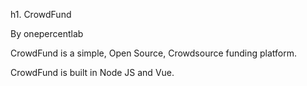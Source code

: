 h1. CrowdFund

By onepercentlab

CrowdFund is a simple, Open Source, Crowdsource funding platform. 

CrowdFund is built in Node JS and Vue.

